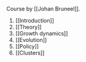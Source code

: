 Course by [[Johan Bruneel]].
1. [[Introduction]]
2. [[Theory]]
3. [[Growth dynamics]]
4. [[Evolution]]
5. [[Policy]]
6. [[Clusters]]

